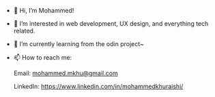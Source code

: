 - 👋 Hi, I’m Mohammed!
- 👀 I’m interested in web development, UX design, and everything tech related. 
- 🌱 I’m currently learning from the odin project~
- 📫 How to reach me:

    Email: mohammed.mkhu@gmail.com

    LinkedIn: https://www.linkedin.com/in/mohammedkhuraishi/
